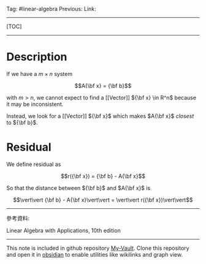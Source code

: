 Tag: #linear-algebra 
Previous: 
Link: 

---

[TOC]

---

# Description

If we have a $m \times n$ system

$$A{\bf x} = {\bf b}$$

with $m > n$, we cannot expect to find a [[Vector]] ${\bf x} \in R^n$ because it may be inconsistent.

Instead, we look for a [[Vector]] ${\bf x}$ which makes $A{\bf x}$ *closest* to ${\bf b}$.

# Residual

We define residual as

$$r({\bf x}) = {\bf b} - A{\bf x}$$

So that the distance between ${\bf b}$ and $A{\bf x}$ is

$$\vert\vert {\bf b} - A{\bf x}\vert\vert = \vert\vert r({\bf x})\vert\vert$$



---

參考資料:

Linear Algebra with Applications, 10th edition

---

This note is included in github repository [My-Vault](https://github.com/LittleD3092/My-Vault.git). Clone this repository and open it in [obsidian](https://obsidian.md/) to enable utilities like wikilinks and graph view.